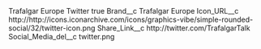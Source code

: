 <?xml version="1.0" encoding="UTF-8"?>
<CustomMetadata xmlns="http://soap.sforce.com/2006/04/metadata" xmlns:xsi="http://www.w3.org/2001/XMLSchema-instance" xmlns:xsd="http://www.w3.org/2001/XMLSchema">
    <label>Trafalgar Europe Twitter</label>
    <protected>true</protected>
    <values>
        <field>Brand__c</field>
        <value xsi:type="xsd:string">Trafalgar Europe</value>
    </values>
    <values>
        <field>Icon_URL__c</field>
        <value xsi:type="xsd:string">http://http://icons.iconarchive.com/icons/graphics-vibe/simple-rounded-social/32/twitter-icon.png</value>
    </values>
    <values>
        <field>Share_Link__c</field>
        <value xsi:type="xsd:string">http://twitter.com/TrafalgarTalk</value>
    </values>
    <values>
        <field>Social_Media_del__c</field>
        <value xsi:type="xsd:string">twitter.png</value>
    </values>
</CustomMetadata>
